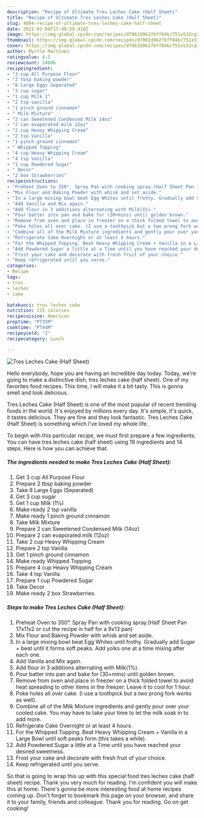 ```yaml
---
description: "Recipe of Ultimate Tres Leches Cake (Half Sheet)"
title: "Recipe of Ultimate Tres Leches Cake (Half Sheet)"
slug: 4604-recipe-of-ultimate-tres-leches-cake-half-sheet
date: 2021-01-04T17:49:59.410Z
image: https://img-global.cpcdn.com/recipes/d7962d9627bff84b/751x532cq70/tres-leches-cake-half-sheet-recipe-main-photo.jpg
thumbnail: https://img-global.cpcdn.com/recipes/d7962d9627bff84b/751x532cq70/tres-leches-cake-half-sheet-recipe-main-photo.jpg
cover: https://img-global.cpcdn.com/recipes/d7962d9627bff84b/751x532cq70/tres-leches-cake-half-sheet-recipe-main-photo.jpg
author: Myrtle Martinez
ratingvalue: 4.5
reviewcount: 24606
recipeingredient:
- "3 cup All Purpose Flour"
- "2 tbsp baking powder"
- "8 Large Eggs Separated"
- "3 cup sugar"
- "1 cup Milk 1"
- "2 tsp vanilla"
- "1 pinch ground cinnamon"
- " Milk Mixture"
- "2 can Sweetened Condensed Milk 14oz"
- "2 can evaporated milk 12oz"
- "2 cup Heavy Whipping Cream"
- "2 tsp Vanilla"
- "1 pinch ground cinnamon"
- " Whipped Topping"
- "4 cup Heavy Whipping Cream"
- "4 tsp Vanilla"
- "1 cup Powdered Sugar"
- " Decor"
- "2 box Strawberries"
recipeinstructions:
- "Preheat Oven to 350°. Spray Pan with cooking spray.(Half Sheet Pan 17x11x2 or cut the recipe in half for a 9x13 pan)"
- "Mix Flour and Baking Powder with whisk and set aside."
- "In a large mixing bowl beat Egg Whites until frothy. Gradually add Sugar + beat until it forms soft peaks. Add yolks one at a time mixing after each one."
- "Add Vanilla and Mix again."
- "Add flour in 3 additions alternating with Milk(1%)."
- "Pour batter into pan and bake for (30+mins) until golden brown."
- "Remove from oven and place in freezer on a thick folded towel to avoid heat spreading to other items in the freezer. Leave it to cool for 1 hour."
- "Poke holes all over cake. (I use a toothpick but a two prong fork works as well)."
- "Combine all of the Milk Mixture ingredients and gently pour over your cooled cake. You may have to take your time to let the milk soak in to add more."
- "Refrigerate Cake Overnight or at least 4 hours."
- "For the Whipped Topping. Beat Heavy Whipping Cream + Vanilla in a Large Bowl until soft peaks form.(this takes a while)."
- "Add Powdered Sugar a little at a Time until you have reached your desired sweetness."
- "Frost your cake and decorate with fresh fruit of your choice."
- "Keep refrigerated until you serve."
categories:
- Recipe
tags:
- tres
- leches
- cake

katakunci: tres leches cake 
nutrition: 215 calories
recipecuisine: American
preptime: "PT35M"
cooktime: "PT44M"
recipeyield: "2"
recipecategory: Lunch

---
```



![Tres Leches Cake (Half Sheet)](https://img-global.cpcdn.com/recipes/d7962d9627bff84b/751x532cq70/tres-leches-cake-half-sheet-recipe-main-photo.jpg)

Hello everybody, hope you are having an incredible day today. Today, we're going to make a distinctive dish, tres leches cake (half sheet). One of my favorites food recipes. This time, I will make it a bit tasty. This is gonna smell and look delicious.



Tres Leches Cake (Half Sheet) is one of the most popular of recent trending foods in the world. It's enjoyed by millions every day. It's simple, it's quick, it tastes delicious. They are fine and they look fantastic. Tres Leches Cake (Half Sheet) is something which I've loved my whole life.


To begin with this particular recipe, we must first prepare a few ingredients. You can have tres leches cake (half sheet) using 19 ingredients and 14 steps. Here is how you can achieve that.

<!--inarticleads1-->

##### The ingredients needed to make Tres Leches Cake (Half Sheet):

1. Get 3 cup All Purpose Flour
1. Prepare 2 tbsp baking powder
1. Take 8 Large Eggs (Separated)
1. Get 3 cup sugar
1. Get 1 cup Milk (1℅)
1. Make ready 2 tsp vanilla
1. Make ready 1 pinch ground cinnamon
1. Take  Milk Mixture
1. Prepare 2 can Sweetened Condensed Milk (14oz)
1. Prepare 2 can evaporated milk (12oz)
1. Take 2 cup Heavy Whipping Cream
1. Prepare 2 tsp Vanilla
1. Get 1 pinch ground cinnamon
1. Make ready  Whipped Topping
1. Prepare 4 cup Heavy Whipping Cream
1. Take 4 tsp Vanilla
1. Prepare 1 cup Powdered Sugar
1. Take  Decor
1. Make ready 2 box Strawberries




<!--inarticleads2-->

##### Steps to make Tres Leches Cake (Half Sheet):

1. Preheat Oven to 350°. Spray Pan with cooking spray.(Half Sheet Pan 17x11x2 or cut the recipe in half for a 9x13 pan)
1. Mix Flour and Baking Powder with whisk and set aside.
1. In a large mixing bowl beat Egg Whites until frothy. Gradually add Sugar + beat until it forms soft peaks. Add yolks one at a time mixing after each one.
1. Add Vanilla and Mix again.
1. Add flour in 3 additions alternating with Milk(1%).
1. Pour batter into pan and bake for (30+mins) until golden brown.
1. Remove from oven and place in freezer on a thick folded towel to avoid heat spreading to other items in the freezer. Leave it to cool for 1 hour.
1. Poke holes all over cake. (I use a toothpick but a two prong fork works as well).
1. Combine all of the Milk Mixture ingredients and gently pour over your cooled cake. You may have to take your time to let the milk soak in to add more.
1. Refrigerate Cake Overnight or at least 4 hours.
1. For the Whipped Topping. Beat Heavy Whipping Cream + Vanilla in a Large Bowl until soft peaks form.(this takes a while).
1. Add Powdered Sugar a little at a Time until you have reached your desired sweetness.
1. Frost your cake and decorate with fresh fruit of your choice.
1. Keep refrigerated until you serve.




So that is going to wrap this up with this special food tres leches cake (half sheet) recipe. Thank you very much for reading. I'm confident you will make this at home. There's gonna be more interesting food at home recipes coming up. Don't forget to bookmark this page on your browser, and share it to your family, friends and colleague. Thank you for reading. Go on get cooking!
